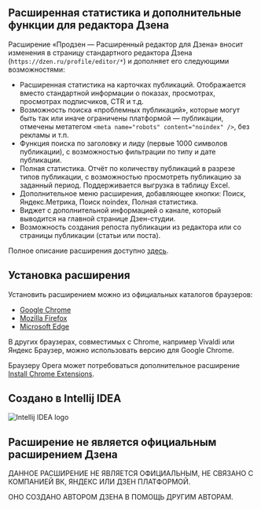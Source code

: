 ## Расширенная статистика и дополнительные функции для редактора Дзена

Расширение «Продзен — Расширенный редактор для Дзена» вносит изменения в страницу стандартного
редактора Дзена (`https://dzen.ru/profile/editor/*`) и дополняет его следующими возможностями:

* Расширенная статистика на карточках публикаций. Отображается вместо стандартной информации о показах, просмотрах, просмотрах подписчиков, CTR и т.д.
* Возможность поиска «проблемных публикаций», которые могут быть так или иначе ограничены платформой — публикации, отмечены метатегом `<meta name="robots" content="noindex" />`, без рекламы и т.п.
* Функция поиска по заголовку и лиду (первые 1000 символов публикации), с возможностью фильтрации по типу и дате публикации.
* Полная статистика. Отчёт по количеству публикаций в разрезе типов публикации, с возможностью просмотреть публикацию за заданный период. Поддерживается выгрузка в таблицу Excel.
* Дополнительное меню расширения, добавляющее кнопки: Поиск, Яндекс.Метрика, Поиск noindex, Полная статистика.
* Виджет с дополнительной информацией о канале, который выводится на главной странице Дзен-студии.
* Возможность создания репоста публикации из редактора или со страницы публикации (статьи или поста). 

Полное описание расширения доступно [здесь](https://prozen.ru/prozen-extension/?utm_source=github_prozen).

## Установка расширения
Установить расширением можно из официальных каталогов браузеров:

* [Google Chrome](https://chrome.google.com/webstore/detail/hmkjibbpjalbkmlibggaoafocjoikcji/)
* [Mozilla Firefox](https://addons.mozilla.org/ru/firefox/addon/prozen-for-yandex-zen/)
* [Microsoft Edge](https://microsoftedge.microsoft.com/addons/detail/jllkbelkmfedpblbkegkbijkmcobhlkp)

В других браузерах, совместимых с Chrome, например Vivaldi или Яндекс Браузер, можно использовать версию для Google Chrome.

Браузеру Opera может потребоваться дополнительное расширение [Install Chrome Extensions](https://addons.opera.com/en/extensions/details/install-chrome-extensions/).

## Создано в Intellij IDEA
![Intellij IDEA logo](https://resources.jetbrains.com/storage/products/company/brand/logos/IntelliJ_IDEA.png)

## Расширение не является официальным расширением Дзена

ДАННОЕ РАСШИРЕНИЕ НЕ ЯВЛЯЕТСЯ ОФИЦИАЛЬНЫМ, НЕ СВЯЗАНО С КОМПАНИЕЙ ВК, ЯНДЕКС ИЛИ ДЗЕН ПЛАТФОРМОЙ.
 
ОНО СОЗДАНО АВТОРОМ ДЗЕНА В ПОМОЩЬ ДРУГИМ АВТОРАМ.